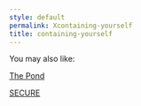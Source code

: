 ```yaml
---
style: default
permalink: Xcontaining-yourself
title: containing-yourself
---
```

You may also like:

[The Pond](http://scp-wiki.net/the-pond)

[SECURE](http://scp-wiki.net/secure)
